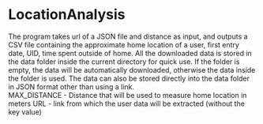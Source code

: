 # LocationAnalysis

The program takes url of a JSON file and distance as input, and outputs a CSV file containing
the approximate home location of a user, first entry date, UID, time spent outside of home.
All the downloaded data is stored in the data folder inside the current directory for quick use.
If the folder is empty, the data will be automatically downloaded, otherwise the data inside the folder is used.
The data can also be stored directly into the data folder in JSON format other than using a link.
<br>
MAX_DISTANCE - Distance that will be used to measure home location in meters
URL - link from which the user data will be extracted (without the key value)
